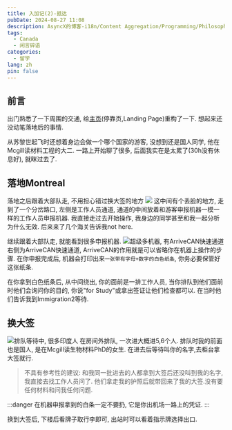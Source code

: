 ```yaml
---
title: 入加记(2)-抵达
pubDate: 2024-08-27 11:08
description: AsyncX的博客-i18n/Content Aggregation/Programming/Philosophy/Hobbies/i18n多语言/内容聚合/编程/哲学/爱好
tags:
  - Canada
  - 闲言碎语
categories:
  - 留学
lang: zh
pin: false
---
```

## 前言
出门熟悉了一下周围的交通, 给[主页](https://asyncx.top)(停靠页,Landing Page)重构了一下. 想起来还没动笔落地后的事情.

从苏黎世起飞时还想着身边会做一个哪个国家的游客, 没想到还是国人同学, 他在Mcgill读材料工程的大二. 一路上开始聊了很多, 后面我实在是太累了(30h没有休息好), 就眯过去了.
## 落地Montreal
落地之后跟着大部队走, 不用担心错过换大签的地方
![](https://r2.asyncx.top/2024/08/28/202408280054112.webp)
这中间有个丢脸的地方, 走到了一个分岔路口, 左侧是工作人员通道, 通道的中间放着和游客申报机器一模一样的工作人员申报机器. 我直接走过去开始操作, 我身边的同学甚至和我一起分析为什么无效. 后来来了几个海关告诉我not here.

继续跟着大部队走, 就能看到很多申报机器.
![超级多机器, 有ArriveCAN快速通道](https://r2.asyncx.top/2024/08/28/202408280057208.webp)
右侧为ArriveCAN快速通道, ArriveCAN的作用就是可以省略你在机器上操作的步骤. 在你申报完成后, 机器会打印出来`一张带有字母+数字的白色纸条`, 你务必要保管好这张纸条.

在你拿到白色纸条后, 从中间绕出, 你的面前是一排工作人员, 当你排队到他们面前时他们会询问你的目的, 你说"for Study"或拿出签证让他们检查都可以. 在当时他们告诉我到Immigration2等待.
## 换大签
![排队等待中, 很多印度人](https://r2.asyncx.top/2024/08/28/202408280110306.webp)
在房间外排队, 一次进大概进5,6个人. 排队时我的前面也是国人, 是在Mcgill读生物材料PhD的女生. 在进去后等待叫你的名字,去柜台拿大签就行.
> 不具有参考性的建议:
> 和我同一批进去的人都拿到大签后还没叫到我的名字, 我直接去找工作人员问了. 他们拿走我的护照后就带回来了我的大签.没有要任何材料和问我任何问题.

:::danger
在机器申报拿到的白条一定不要扔, 它是你出机场一路上的凭证.
:::

换到大签后, 下楼后看牌子取行李即可, 出站时可以看着指示牌选择出口.